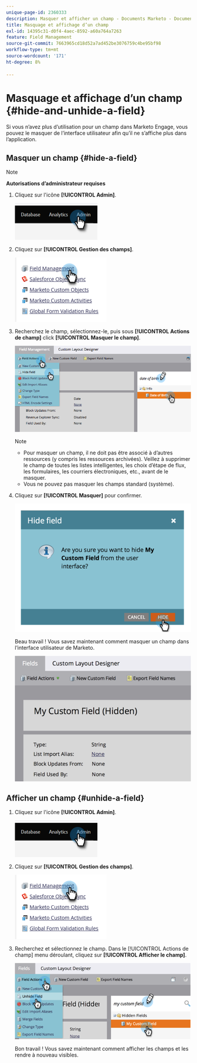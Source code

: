 ```yaml
---
unique-page-id: 2360333
description: Masquer et afficher un champ - Documents Marketo - Documentation du produit
title: Masquage et affichage d’un champ
exl-id: 14395c31-d0f4-4aec-8592-a60a764a7263
feature: Field Management
source-git-commit: 7663965cd18d52a7ad452be3076759c4be95bf98
workflow-type: tm+mt
source-wordcount: '171'
ht-degree: 8%

---
```


# Masquage et affichage d’un champ {#hide-and-unhide-a-field}

Si vous n’avez plus d’utilisation pour un champ dans Marketo Engage, vous pouvez le masquer de l’interface utilisateur afin qu’il ne s’affiche plus dans l’application.

## Masquer un champ {#hide-a-field}

>[!NOTE]
>
>**Autorisations d’administrateur requises**

1. Cliquez sur l&#39;icône **[!UICONTROL Admin]**.

   ![](assets/hide-and-unhide-a-field-1.png)

1. Cliquez sur **[!UICONTROL Gestion des champs]**.

   ![](assets/hide-and-unhide-a-field-2.png)

1. Recherchez le champ, sélectionnez-le, puis sous **[!UICONTROL Actions de champ]** click **[!UICONTROL Masquer le champ]**.

   ![](assets/hide-and-unhide-a-field-3.png)

   >[!NOTE]
   >
   >* Pour masquer un champ, il ne doit pas être associé à d’autres ressources (y compris les ressources archivées). Veillez à supprimer le champ de toutes les listes intelligentes, les choix d’étape de flux, les formulaires, les courriers électroniques, etc., avant de le masquer.
   >* Vous ne pouvez pas masquer les champs standard (système).

1. Cliquez sur **[!UICONTROL Masquer]** pour confirmer.

   ![](assets/hide-and-unhide-a-field-4.png)

   Beau travail ! Vous savez maintenant comment masquer un champ dans l’interface utilisateur de Marketo.

   ![](assets/hide-and-unhide-a-field-5.png)

## Afficher un champ {#unhide-a-field}

1. Cliquez sur l&#39;icône **[!UICONTROL Admin]**.

   ![](assets/hide-and-unhide-a-field-6.png)

1. Cliquez sur **[!UICONTROL Gestion des champs]**.

   ![](assets/hide-and-unhide-a-field-7.png)

1. Recherchez et sélectionnez le champ. Dans le [!UICONTROL Actions de champ] menu déroulant, cliquez sur **[!UICONTROL Afficher le champ]**.

   ![](assets/hide-and-unhide-a-field-8.png)

   Bon travail ! Vous savez maintenant comment afficher les champs et les rendre à nouveau visibles.

